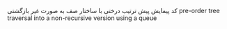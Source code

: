 کد پیمایش پیش ترتیب درختی با ساختار صف به صورت غیر بازگشتی
pre-order tree traversal into a non-recursive version using a queue
